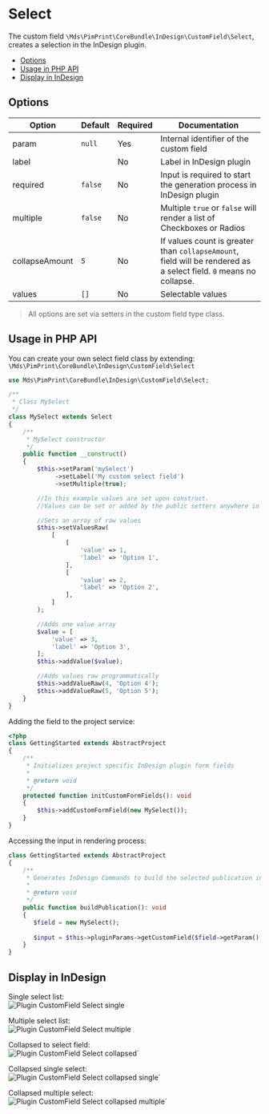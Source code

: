 # Select

The custom field `\Mds\PimPrint\CoreBundle\InDesign\CustomField\Select`, creates a selection in the InDesign plugin.

* [Options](#page_options)
* [Usage in PHP API](#page_Usage_in_PHP_API)
* [Display in InDesign](#page_Display_in_InDesign)

## Options

| Option         | Default | Required | Documentation                                                                                                      |
|----------------|---------|----------|--------------------------------------------------------------------------------------------------------------------|
| param          | `null`  | Yes      | Internal identifier of the custom field                                                                            |
| label          |         | No       | Label in InDesign plugin                                                                                           |
| required       | `false` | No       | Input is required to start the generation process in InDesign plugin                                               |
| multiple       | `false` | No       | Multiple `true` or `false` will render a list of Checkboxes or Radios                                              |
| collapseAmount | `5`     | No       | If values count is greater than `collapseAmount`, field will be rendered as a select field. `0` means no collapse. |
| values         | `[]`    | No       | Selectable values                                                                                                  |

> All options are set via setters in the custom field type class.

## Usage in PHP API

You can create your own select field class by extending: \
`\Mds\PimPrint\CoreBundle\InDesign\CustomField\Select`

```php
use Mds\PimPrint\CoreBundle\InDesign\CustomField\Select;

/**
 * Class MySelect
 */
class MySelect extends Select
{
    /**
     * MySelect constructor
     */
    public function __construct()
    {
        $this->setParam('mySelect')
             ->setLabel('My custom select field')
             ->setMultiple(true);

        //In this example values are set upon construct.
        //Values can be set or added by the public setters anywhere in your source.

        //Sets an array of raw values
        $this->setValuesRaw(
            [
                [
                    'value' => 1,
                    'label' => 'Option 1',
                ],
                [
                    'value' => 2,
                    'label' => 'Option 2',
                ],
            ]
        );

        //Adds one value array
        $value = [
            'value' => 3,
            'label' => 'Option 3',
        ];
        $this->addValue($value);

        //Adds values raw programmatically
        $this->addValueRaw(4, 'Option 4');
        $this->addValueRaw(5, 'Option 5');
    }
}
```

Adding the field to the project service:

```php
<?php
class GettingStarted extends AbstractProject
{
    /**
     * Initializes project specific InDesign plugin form fields
     *
     * @return void
     */
    protected function initCustomFormFields(): void
    {
        $this->addCustomFormField(new MySelect());
    }
}
```

Accessing the input in rendering process:

```php
class GettingStarted extends AbstractProject
{
    /**
     * Generates InDesign Commands to build the selected publication in InDesign.
     *
     * @return void
     */
    public function buildPublication(): void
    {
       $field = new MySelect();
       
       $input = $this->pluginParams->getCustomField($field->getParam());
    }
}
```

## Display in InDesign

Single select list: \
![Plugin CustomField Select single](../../img/plugin-customField_select_single.png)

Multiple select list: \
![Plugin CustomField Select multiple](../../img/plugin-customField_select_multi.png)

Collapsed to select field: \
![Plugin CustomField Select collapsed](../../img/plugin-customField_select_collapsed.png)`

Collapsed single select: \
![Plugin CustomField Select collapsed single](../../img/plugin-customField_select_collapsed_single.png)`

Collapsed multiple select: \
![Plugin CustomField Select collapsed multiple](../../img/plugin-customField_select_collapsed_multi.png)`
